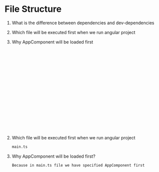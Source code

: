 # File Structure

1. What is the difference between dependencies and dev-dependencies

2. Which file will be executed first when we run angular project

3. Why AppComponent will be loaded first
   &nbsp;

&nbsp;

&nbsp;

&nbsp;

&nbsp;

&nbsp;

&nbsp;

&nbsp;

&nbsp;

&nbsp;

2. Which file will be executed first when we run angular project

   ```md
   main.ts
   ```

3. Why AppComponent will be loaded first?

   ```md
   Because in main.ts file we have specified AppComponent first
   ```

